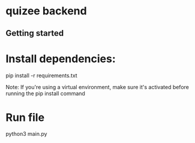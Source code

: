# quizee backend



## Getting started

# Install dependencies: 

pip install -r requirements.txt

Note: If you're using a virtual environment, make sure it's activated before running the pip install command

# Run file

python3 main.py


